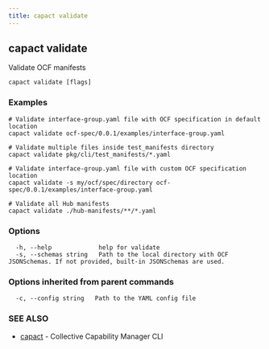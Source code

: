 ```yaml
---
title: capact validate
---
```


## capact validate

Validate OCF manifests

```
capact validate [flags]
```

### Examples

```
# Validate interface-group.yaml file with OCF specification in default location
capact validate ocf-spec/0.0.1/examples/interface-group.yaml

# Validate multiple files inside test_manifests directory
capact validate pkg/cli/test_manifests/*.yaml

# Validate interface-group.yaml file with custom OCF specification location 
capact validate -s my/ocf/spec/directory ocf-spec/0.0.1/examples/interface-group.yaml

# Validate all Hub manifests
capact validate ./hub-manifests/**/*.yaml
```

### Options

```
  -h, --help             help for validate
  -s, --schemas string   Path to the local directory with OCF JSONSchemas. If not provided, built-in JSONSchemas are used.
```

### Options inherited from parent commands

```
  -c, --config string   Path to the YAML config file
```

### SEE ALSO

* [capact](capact.md)	 - Collective Capability Manager CLI

